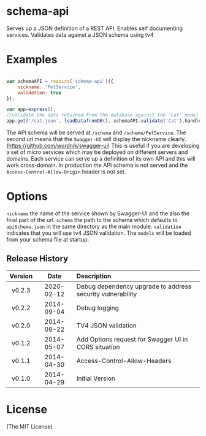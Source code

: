 schema-api
==========

Serves up a JSON definition of a REST API. Enables self documenting services. Validates data against a JSON schema using tv4


# Examples

```js

var schemaAPI = require('schema-api')({
    nickname: 'PetService',
    validation: true
});

var app=express();
//validate the data returned from the database against the 'Cat' model using tv4
app.get('/cat.json', loadDatafromDB(), schemaAPI.validate('Cat'),handleErr);
```

The API schema will be served at ``/schema`` and ``/schema/PetService``. The second url means that the ``Swagger-UI`` will display the nickname clearly.(https://github.com/wordnik/swagger-ui)
This is useful if you are developing a set of micro services which may be deployed on different servers and domains. Each service can serve up a definition of its own API and this will work cross-domain. In production the API schema is not served and the ``Access-Control-Allow-Origin`` header is not set.

# Options
``nickname`` the name of the service shown by Swagger-UI and the also the final part of the url.
``schema`` the path to the schema which defaults to ``apiSchema.json`` in the same directory as the main module.
``validation`` indicates that you will use tv4 JSON validation. The ``models`` will be loaded from your schema file at startup.



## Release History
|Version|Date|Description|
|:--:|:--:|:--|
|v0.2.3|2020-02-12| Debug dependency upgrade to address security vulnerability |
|v0.2.2|2014-09-04| Debug logging |
|v0.2.0|2014-08-22| TV4 JSON validation |
|v0.1.2|2014-05-07| Add Options request for Swagger UI in CORS situation |
|v0.1.1|2014-04-30| Access-Control-Allow-Headers |
|v0.1.0|2014-04-29| Initial Version|
# License

(The MIT License)
